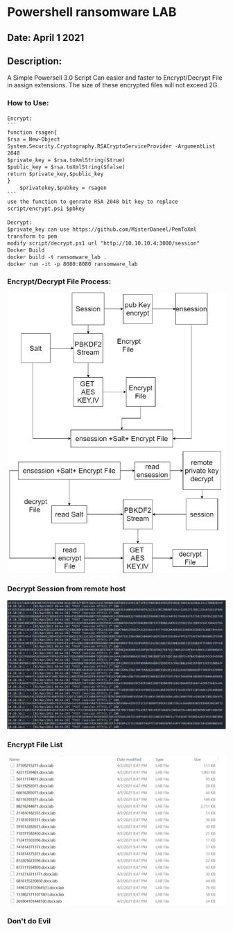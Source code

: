 # Powershell ransomware LAB
## Date: April 1 2021 

## Description:
A Simple Powersell 3.0 Script Can easier and faster to Encrypt/Decrypt File in assign extensions.
The size of these encrypted files will not exceed 2G.
### How to Use:
	Encrypt:
	```
	function rsagen{
	$rsa = New-Object System.Security.Cryptography.RSACryptoServiceProvider -ArgumentList 2048
	$private_key = $rsa.toXmlString($true)
	$public_key = $rsa.toXmlString($false)
	return $private_key,$public_key
	}
		$privatekey,$pubkey = rsagen
	```
	use the function to genrate RSA 2048 bit key to replace script/encrypt.ps1 $pbkey

	Decrypt:
	$private_key can use https://github.com/MisterDaneel/PemToXml transform to pem 
	modify script/decrypt.ps1 url "http://10.10.10.4:3000/session"		
	Docker Build
	docker build -t ransomware_lab .
	docker run -it -p 8080:8080 ransomware_lab
### Encrypt/Decrypt File Process:
![](https://raw.githubusercontent.com/kosh-cyber/powershell_ransomware_lab/main/Encrypt-Decrypt.png)
### Decrypt Session from remote host
![](https://raw.githubusercontent.com/kosh-cyber/powershell_ransomware_lab/main/decryptsession.JPG)
### Encrypt File List
![](https://raw.githubusercontent.com/kosh-cyber/powershell_ransomware_lab/main/encryptfile.JPG)
### Don't do Evil
